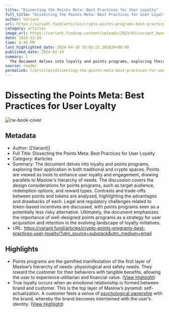 ```yaml
---
title: "Dissecting the Points Meta: Best Practices for User Loyalty"
full_title: "Dissecting the Points Meta: Best Practices for User Loyalty"
author: Variant
url: https://variant.fund/articles/crypto-points-programs-best-practices-user-loyalty/?utm_source=substack&utm_medium=email
category: articles
image_url: https://variant.fund/wp-content/uploads/2023/03/variant_banner.jpg
date: 2024-12-29
time: 6:40 PM
last_highlighted_date: 2024-04-10 19:03:21.305826+00:00
published_date: 2024-02-14
summary: |
  The document delves into loyalty and points programs, exploring their application in both traditional and crypto spaces. Points are viewed as tools to enhance user loyalty and engagement, drawing parallels to Maslow's hierarchy of needs. The discussion covers the design considerations for points programs, such as target audience, redemption options, and reward types. Contrasts and trade-offs between points and tokens are analyzed, highlighting the advantages and drawbacks of each. Legal and regulatory challenges related to token-based incentives are discussed, with points programs seen as a potentially less risky alternative. Ultimately, the document emphasizes the importance of well-designed points programs as a strategy for user acquisition and retention in the evolving landscape of loyalty initiatives.
source: reader
permalink: l/articles/dissecting-the-points-meta-best-practices-for-user-loyalty
---
```

# Dissecting the Points Meta: Best Practices for User Loyalty

![rw-book-cover](https://variant.fund/wp-content/uploads/2023/03/variant_banner.jpg)

## Metadata
- Author: [[Variant]]
- Full Title: Dissecting the Points Meta: Best Practices for User Loyalty
- Category: #articles
- Summary: The document delves into loyalty and points programs, exploring their application in both traditional and crypto spaces. Points are viewed as tools to enhance user loyalty and engagement, drawing parallels to Maslow's hierarchy of needs. The discussion covers the design considerations for points programs, such as target audience, redemption options, and reward types. Contrasts and trade-offs between points and tokens are analyzed, highlighting the advantages and drawbacks of each. Legal and regulatory challenges related to token-based incentives are discussed, with points programs seen as a potentially less risky alternative. Ultimately, the document emphasizes the importance of well-designed points programs as a strategy for user acquisition and retention in the evolving landscape of loyalty initiatives.
- URL: https://variant.fund/articles/crypto-points-programs-best-practices-user-loyalty/?utm_source=substack&utm_medium=email

## Highlights
- Points programs are the gamified manifestation of the first layer of Maslow’s hierarchy of needs: physiological and safety needs. They reward the customer for their behaviors with tangible benefits, allowing the user to experience utilitarian and financial value. ([View Highlight](https://read.readwise.io/read/01hv4p5bnr5qj8m2zasnmgx0hz))
- True loyalty occurs when an emotional relationship is formed between brand and customer. This is the top layer of Maslow’s pyramid: self-actualization. A customer feels a sense of [psychological ownership](https://www.lisnewsletter.com/p/building-psychological-attachment) with the brand, whereby the brand becomes intertwined with the user’s identity. ([View Highlight](https://read.readwise.io/read/01hv4p5vx93es34d68m4ygy6sz))


